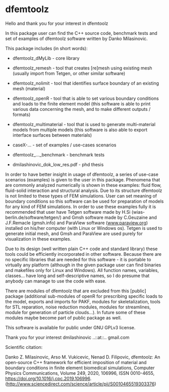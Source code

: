 # dfemtoolz


Hello and thank you for your interest in dfemtoolz

In this package user can find the C++ source code, benchmark tests and set of examples of dfemtoolz software written by Danko Milasinovic. 

This package includes (in short words):

* dfemtoolz_dMyLib - core library

* dfemtoolz_remesh - tool that creates [re]mesh using existing mesh (usually import from Tetgen, or other similar software)

* dfemtoolz_nolimit - tool that identifies surface boundary of an existing mesh (material)

* dfemtoolz_openR - tool that is able to set various boundary conditions and loads to the finite element model (this software is able to print various data concerning the mesh, and to make different outputs / formats)

* dfemtoolz_multimaterial - tool that is used to generate multi-material models from multiple models (this software is also able to export interface surfaces between materials)

* caseX-... - set of examples / use-cases scenarios

* dfemtoolz_..._benchmark - benchmark tests

* dmilashinovic_dok_low_res.pdf - phd thesis

In order to have better insight in usage of dfemtoolz, a series of use-case scenarios (examples) is given to the user in this package. Phenomena that are commonly analyzed numerically is shown in these examples: fluid flow, fluid-solid interaction and structural analysis. Due to its structure dfemtoolz is not limited to these types of FEM simulations. User can set meaning of boundary conditions so this software can be used for preparation of models for any kind of FEM simulations. In order to use these examples fully it is recommended that user have Tetgen software made by H.Si (wias-berlin.de/software/tetgen/) and Gmsh software made by C.Geuzaine and J.F.Remacle (gmsh.info) and ParaView software (www.paraview.org) installed on his/her computer (with Linux or Windows os). Tetgen is used to generate initial mesh, and Gmsh and ParaView are used purely for visualization in these examples.

Due to its design (well written plain C++ code and standard library) these tools could be efficiently incorporated in other software. Because there are no specific libraries that are needed for this software - it is portable to virtually any platform (although in the given package user can find binaries and makefiles only for Linux and Windows). All function names, variables, classes... have long and self-descriptive names, so I do presume that anybody can manage to use the code with ease.

There are modules of dfemtoolz that are excluded from this [public] package (additional sub-modules of openR for prescribing specific loads to the model, exports and imports for PAKF, modules for skeletalization, tools for STL reparation, noise reduction modules, modules for streamlines, module for generation of particle clouds...). In future some of these modules maybe become part of public package as well.

This software is available for public under GNU GPLv3 license.


Thank you for your interest 
dmilashinovic ..::at::.. gmail.com


Scientific citation:

Danko Z. Milasinovic, Arso M. Vukicevic, Nenad D. Filipovic,
dfemtoolz: An open-source C++ framework for efficient imposition of material and boundary conditions in finite element biomedical simulations,
Computer Physics Communications,
Volume 249,
2020,
106996,
ISSN 0010-4655,
https://doi.org/10.1016/j.cpc.2019.106996.
(http://www.sciencedirect.com/science/article/pii/S0010465519303376)
